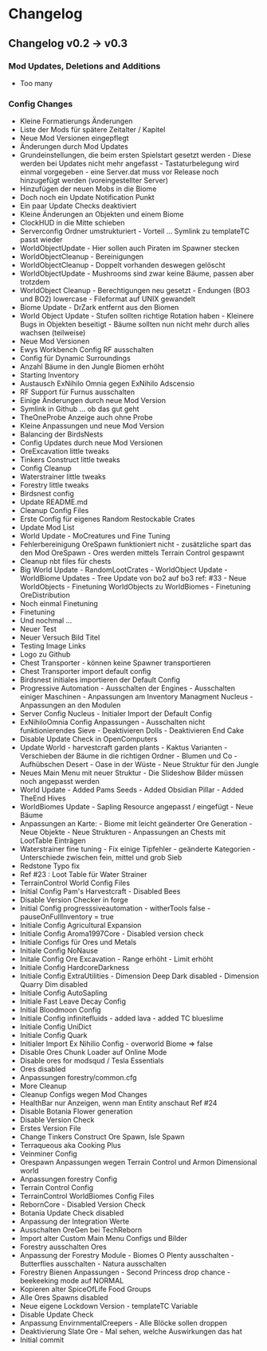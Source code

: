# Changelog
## Changelog v0.2 -> v0.3
### Mod Updates, Deletions and Additions
* Too many

### Config Changes
* Kleine Formatierungs Änderungen
* Liste der Mods für spätere Zeitalter / Kapitel
* Neue Mod Versionen eingepflegt
* Änderungen durch Mod Updates
* Grundeinstellungen, die beim ersten Spielstart gesetzt werden - Diese werden bei Updates nicht mehr angefasst - Tastaturbelegung wird einmal vorgegeben - eine Server.dat muss vor Release noch hinzugefügt werden (voreingestellter Server)
* Hinzufügen der neuen Mobs in die Biome
* Doch noch ein Update Notification Punkt
* Ein paar Update Checks deaktiviert
* Kleine Änderungen an Objekten und einem Biome
* ClockHUD in die Mitte schieben
* Serverconfig Ordner umstrukturiert - Vorteil ... Symlink zu templateTC passt wieder
* WorldObjectUpdate - Hier sollen auch Piraten im Spawner stecken
* WorldObjectCleanup - Bereinigungen
* WorldObjectCleanup - Doppelt vorhanden deswegen gelöscht
* WorldObjectUpdate - Mushrooms sind zwar keine Bäume, passen aber trotzdem
* WorldObject Cleanup - Berechtigungen neu gesetzt - Endungen (BO3 und BO2) lowercase - Fileformat auf UNIX gewandelt
* Biome Update - DrZark entfernt aus den Biomen
* World Object Update - Stufen sollten richtige Rotation haben - Kleinere Bugs in Objekten beseitigt - Bäume sollten nun nicht mehr durch alles wachsen (teilweise)
* Neue Mod Versionen
* Ewys Workbench Config RF ausschalten
* Config für Dynamic Surroundings
* Anzahl Bäume in den Jungle Biomen erhöht
* Starting Inventory
* Austausch ExNihilo Omnia gegen ExNihilo Adscensio
* RF Support für Furnus ausschalten
* Einige Änderungen durch neue Mod Version
* Symlink in Github ... ob das gut geht
* TheOneProbe Anzeige auch ohne Probe
* Kleine Anpassungen und neue Mod Version
* Balancing der BirdsNests
* Config Updates durch neue Mod Versionen
* OreExcavation little tweaks
* Tinkers Construct little tweaks
* Config Cleanup
* Waterstrainer little tweaks
* Forestry little tweaks
* Birdsnest config
* Update README.md
* Cleanup Config Files
* Erste Config für eigenes Random Restockable Crates
* Update Mod List
* World Update - MoCreatures und Fine Tuning
* Fehlerbereinigung OreSpawn funktioniert nicht - zusätzliche spart das den Mod OreSpawn - Ores werden mittels Terrain Control gespawnt
* Cleanup nbt files für chests
* Big World Update - RandomLootCrates - WorldObject Update - WorldBiome Updates - Tree Update von bo2 auf bo3 ref: #33 - Neue WorldObjects - Finetuning WorldObjects zu WorldBiomes - Finetuning OreDistribution
* Noch einmal Finetuning
* Finetuning
* Und nochmal ...
* Neuer Test
* Neuer Versuch Bild Titel
* Testing Image Links
* Logo zu Github
* Chest Transporter - können keine Spawner transportieren
* Chest Transporter import default config
* Birdsnest initiales importieren der Default Config
* Progressive Automation - Ausschalten der Engines - Ausschalten einiger Maschinen - Anpassungen am Inventory Managment Nucleus - Anpassungen an den Modulen
* Server Config Nucleus - Initialer Import der Default Config
* ExNihiloOmnia Config Anpassungen - Ausschalten nicht funktionierendes Sieve - Deaktivieren Dolls - Deaktivieren End Cake
* Disable Update Check in OpenComputers
* Update World - harvestcraft garden plants - Kaktus Varianten - Verschieben der Bäume in die richtigen Ordner - Blumen und Co - Aufhübschen Desert - Oase in der Wüste - Neue Struktur für den Jungle
* Neues Main Menu mit neuer Struktur - Die Slideshow Bilder müssen noch angepasst werden
* World Update - Added Pams Seeds - Added Obsidian Pillar - Added TheEnd Hives
* WorldBiomes Update - Sapling Resource angepasst / eingefügt - Neue Bäume
* Anpassungen an Karte: - Biome mit leicht geänderter Ore Generation - Neue Objekte - Neue Strukturen - Anpassungen an Chests mit LootTable Einträgen
* Waterstrainer fine tuning - Fix einige Tipfehler - geänderte Kategorien - Unterschiede zwischen fein, mittel und grob Sieb
* Redstone Typo fix
* Ref #23 : Loot Table für Water Strainer
* TerrainControl World Config Files
* Initial Config Pam's Harvestcraft - Disabled Bees
* Disable Version Checker in forge
* Initial Config progresssiveautomation - witherTools false - pauseOnFullInventory = true
* Initiale Config Agricultural Expansion
* Initiale Config Aroma1997Core - Disabled version check
* Initiale Configs für Ores und Metals
* Initiale Config NoNause
* Initale Config Ore Excavation - Range erhöht - Limit erhöht
* Initiale Config HardcoreDarkness
* Initiale Config ExtraUtilities - Dimension Deep Dark disabled - Dimension Quarry Dim disabled
* Initiale Config AutoSapling
* Initiale Fast Leave Decay Config
* Initial Bloodmoon Config
* Initiale Config infinitefluids - added lava - added TC blueslime
* Initiale Config UniDict
* Initiale Config Quark
* Initialer Import Ex Nihilio Config - overworld Biome => false
* Disable Ores Chunk Loader auf Online Mode
* Disable ores for modsqud / Tesla Essentials
* Ores disabled
* Anpassungen forestry/common.cfg
* More Cleanup
* Cleanup Configs wegen Mod Changes
* HealthBar nur Anzeigen, wenn man Entity anschaut Ref #24
* Disable Botania Flower generation
* Disable Version Check
* Erstes Version File
* Change Tinkers Construct Ore Spawn, Isle Spawn
* Terraqueous aka Cooking Plus
* Veinminer Config
* Orespawn Anpassungen wegen Terrain Control und Armon Dimensional world
* Anpassungen forestry Config
* Terrain Control Config
* TerrainControl WorldBiomes Config Files
* RebornCore - Disabled Version Check
* Botania Update Check disabled
* Anpassung der Integration Werte
* Ausschalten OreGen bei TechReborn
* Import alter Custom Main Menu Configs und Bilder
* Forestry ausschalten Ores
* Anpassung der Forestry Module - Biomes O Plenty ausschalten - Butterflies ausschalten - Natura ausschalten
* Forestry Bienen Anpassungen - Second Princess drop chance - beekeeking mode auf NORMAL
* Kopieren alter SpiceOfLife Food Groups
* Alle Ores Spawns disabled
* Neue eigene Lockdown Version - templateTC Variable
* Disable Update Check
* Anpassung EnvirnmentalCreepers - Alle Blöcke sollen droppen
* Deaktivierung Slate Ore - Mal sehen, welche Auswirkungen das hat
* Initial commit
